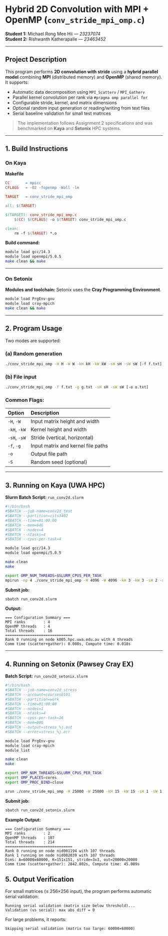 #  Hybrid 2D Convolution with MPI + OpenMP (`conv_stride_mpi_omp.c`)

**Student 1:** Michael Rong Mee Hii — *23237074*  
**Student 2:** Rishwanth Katherapalle — *23463452*  

---

##  Project Description

This program performs **2D convolution with stride** using a **hybrid parallel model** combining **MPI** (distributed memory) and **OpenMP** (shared memory).  
It supports:
- Automatic data decomposition using `MPI_Scatterv` / `MPI_Gatherv`
- Parallel kernel convolution per rank via `#pragma omp parallel for`
- Configurable stride, kernel, and matrix dimensions
- Optional random input generation or reading/writing from text files
- Serial baseline validation for small test matrices

> The implementation follows Assignment 2 specifications and was benchmarked on **Kaya** and **Setonix** HPC systems.

---

##  1. Build Instructions

###  **On Kaya**

**Makefile**
```makefile
CC       = mpicc
CFLAGS   = -O2 -fopenmp -Wall -lm

TARGET   = conv_stride_mpi_omp

all: $(TARGET)

$(TARGET): conv_stride_mpi_omp.c
	$(CC) $(CFLAGS) -o $(TARGET) conv_stride_mpi_omp.c

clean:
	rm -f $(TARGET) *.o
```

**Build command:**
```bash
module load gcc/14.3
module load openmpi/5.0.5
make clean && make
```

---

###  **On Setonix**

**Modules and toolchain:**
Setonix uses the **Cray Programming Environment**.

```bash
module load PrgEnv-gnu
module load cray-mpich
make clean && make
```

---

##  2. Program Usage

Two modes are supported:

### **(a) Random generation**
```bash
./conv_stride_mpi_omp -H H -W W -kH kH -kW kW -sH sH -sW sW [-f f.txt] [-g g.txt] [-o o.txt] [-S SEED]
```

### **(b) File input**
```bash
./conv_stride_mpi_omp -f f.txt -g g.txt -sH sH -sW sW [-o o.txt]
```

### Common Flags:
| Option | Description |
|:--------|:-------------|
| `-H`, `-W` | Input matrix height and width |
| `-kH`, `-kW` | Kernel height and width |
| `-sH`, `-sW` | Stride (vertical, horizontal) |
| `-f`, `-g` | Input matrix and kernel file paths |
| `-o` | Output file path |
| `-S` | Random seed (optional) |

---

##  3. Running on Kaya (UWA HPC)

**Slurm Batch Script:** `run_conv2d.slurm`
```bash
#!/bin/bash
#SBATCH --job-name=conv2d_test
#SBATCH --partition=cits3402
#SBATCH --time=01:00:00
#SBATCH --mem=64G
#SBATCH --nodes=4
#SBATCH --ntasks=4
#SBATCH --cpus-per-task=4

module load gcc/14.3
module load openmpi/5.0.5

make clean
make

export OMP_NUM_THREADS=$SLURM_CPUS_PER_TASK
mpirun -np 4 ./conv_stride_mpi_omp -H 4096 -W 4096 -kH 3 -kW 3 -sH 2 -sW 3
```

**Submit job:**
```bash
sbatch run_conv2d.slurm
```

**Output:**
```
=== Configuration Summary ===
MPI ranks        : 4
OpenMP threads   : 4
Total threads    : 16
==============================
Rank 0 running on node k005.hpc.uwa.edu.au with 4 threads
Comm time (scatter+gather): 0.008s, Compute time: 0.018s
```

---

##  4. Running on Setonix (Pawsey Cray EX)

**Batch Script:** `run_conv2d_setonix.slurm`
```bash
#!/bin/bash
#SBATCH --job-name=conv2d_stress
#SBATCH --account=courses0101
#SBATCH --partition=work
#SBATCH --time=01:00:00
#SBATCH --nodes=1
#SBATCH --ntasks=4
#SBATCH --cpus-per-task=16
#SBATCH --mem=80G
#SBATCH --output=stress_%j.out
#SBATCH --error=stress_%j.err

module load PrgEnv-gnu
module load cray-mpich
module list

make clean
make

export OMP_NUM_THREADS=$SLURM_CPUS_PER_TASK
export OMP_PLACES=cores
export OMP_PROC_BIND=close

srun ./conv_stride_mpi_omp -H 25000 -W 25000 -kH 15 -kW 15 -sH 1 -sW 1
```

**Submit job:**
```bash
sbatch run_conv2d_setonix.slurm
```

**Example Output:**
```
=== Configuration Summary ===
MPI ranks        : 2
OpenMP threads   : 107
Total threads    : 214
==============================
Rank 0 running on node nid001194 with 107 threads
Rank 1 running on node nid002039 with 107 threads
Dims: A=60000x60000, K=151x151, stride=3x3, out=20000x20000
Comm time (scatter+gather): 2842.802s, Compute time: 45.009s

```

##  5. Output Verification

For small matrices (≤ 256×256 input), the program performs automatic serial validation:

```
Running serial validation (matrix size below threshold)...
Validation (vs serial): max abs diff = 0
```

For large problems, it reports:
```
Skipping serial validation (matrix too large: 60000×60000)
```
